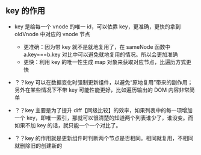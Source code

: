 ## key 的作用

- key 是给每一个 vnode 的唯一 id，可以依靠 key，更准确，更快的拿到 oldVnode 中对应的 vnode 节点

  - 更准确：因为带 key 就不是就地复用了，在 sameNode 函数中 a.key===b.key 对比中可以避免就地复用的情况。所以会更加准确
  - 更快：利用 key 的唯一性生成 map 对象来获取对应节点，比遍历方式更快

- ？？key 可以在数据变化时强制更新组件，以避免“原地复用”带来的副作用；另外在某些情况下不带 key 可能性能更好，比如遍历输出的 DOM 内容非常简单

- ？？key 主要是为了提升 diff【同级比较】的效率，如果列表中的每一项增加一个 key，即唯一索引，那就可以很清楚的知道两个列表谁少了，谁没变。而如果不加 key 的话，就只能一个一个对比了。

- ？？key 的作用就是更新组件时判断两个节点是否相同。相同就复用，不相同就删除旧的创建新的
